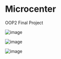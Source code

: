 # Microcenter
OOP2 Final Project

![image](https://user-images.githubusercontent.com/74089103/132493476-c80a302a-d4c7-4b4b-9a93-37d5b57024ef.png)

![image](https://user-images.githubusercontent.com/74089103/132494615-e1509163-a34c-4d31-a10b-529fcd21b94b.png)

![image](https://user-images.githubusercontent.com/74089103/132494835-46757b47-bc3c-4e91-9d31-04210be69115.png)

